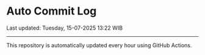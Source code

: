 # Auto Commit Log

Last updated: Tuesday, 15-07-2025 13:22 WIB

---

This repository is automatically updated every hour using GitHub Actions.
